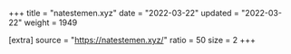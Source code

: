 +++
title = "natestemen.xyz"
date = "2022-03-22"
updated = "2022-03-22"
weight = 1949

[extra]
source = "https://natestemen.xyz/"
ratio = 50
size = 2
+++
